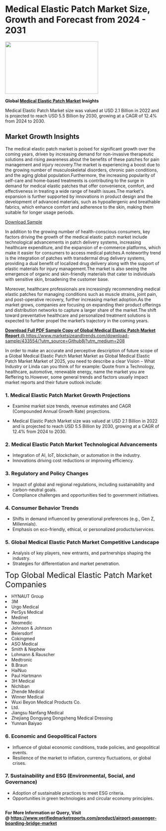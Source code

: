 <H1>Medical Elastic Patch Market Size, Growth and Forecast from 2024 - 2031</H1><img class="aligncenter size-medium wp-image-584254" src="https://thirdeyenews.in/wp-content/uploads/2024/09/Global-Market-Research-300x168.jpeg" alt="" width="300" height="168" /><p><strong>Global&nbsp;<a href="https://www.marketsizeandtrends.com/download-sample/433554/?utm_source=Github8j?utm_medium=208">Medical Elastic Patch Market</a> Insights</strong></p><p>Medical Elastic Patch Market size was valued at USD 2.1 Billion in 2022 and is projected to reach USD 5.5 Billion by 2030, growing at a CAGR of 12.4% from 2024 to 2030.</p><p><h2>Market Growth Insights</h2> <p>The medical elastic patch market is poised for significant growth over the coming years, driven by increasing demand for non-invasive therapeutic solutions and rising awareness about the benefits of these patches for pain management and injury recovery.The market is experiencing a boost due to the growing number of musculoskeletal disorders, chronic pain conditions, and the aging global population.Furthermore, the increasing popularity of self-care and home-based treatments is contributing to the surge in demand for medical elastic patches that offer convenience, comfort, and effectiveness in treating a wide range of health issues.The market's expansion is further supported by innovations in product design and the development of advanced materials, such as hypoallergenic and breathable fabrics, which enhance comfort and adherence to the skin, making them suitable for longer usage periods.</p> <p><a href="#">Download Sample</a></p> <p>In addition to the growing number of health-conscious consumers, key factors driving the growth of the medical elastic patch market include technological advancements in patch delivery systems, increasing healthcare expenditure, and the expansion of e-commerce platforms, which make it easier for consumers to access medical patches.A noteworthy trend is the integration of patches with transdermal drug delivery systems, providing a dual benefit of localized drug delivery along with the support of elastic materials for injury management.The market is also seeing the emergence of organic and skin-friendly materials that cater to individuals with sensitive skin, broadening the customer base.</p> <p>Moreover, healthcare professionals are increasingly recommending medical elastic patches for managing conditions such as muscle strains, joint pain, and post-operative recovery, further increasing market adoption.As the market grows, companies are focusing on expanding their product offerings and distribution networks to capture a larger share of the market.The shift toward preventative healthcare and personalized treatment solutions is expected to further propel the market’s trajectory in the coming years.</p> <p><a href="#"></p><p><span class=""><strong>Download Full PDF Sample Copy of Global Medical Elastic Patch Market Report</strong> @ <a href="https://www.marketsizeandtrends.com/download-sample/433554/?utm_source=Github8j?utm_medium=208" target="_blank">https://www.marketsizeandtrends.com/download-sample/433554/?utm_source=Github8j?utm_medium=208</a></span></p><p>In order to make an accurate and perceptive description of future scope of a Global&nbsp;Medical Elastic Patch Market Market as Global&nbsp;Medical Elastic Patch Market Market of 2025, you need to describe a clear Vision &ndash; What Industry or Linda can you think of for example: Quote from a Technology, healthcare, automotive, renewable energy, name the market you are Reffering to.However, some general trends and factors usually impact market reports and their future outlook include:</p><h3>1.&nbsp;<strong>Medical Elastic Patch Market Growth Projections</strong></h3><ul><li>Examine market size trends, revenue estimates and CAGR (Compounded Annual Growth Rate) projections.</li><li><p>Medical Elastic Patch Market size was valued at USD 2.1 Billion in 2022 and is projected to reach USD 5.5 Billion by 2030, growing at a CAGR of 12.4% from 2024 to 2030.</p></li></ul><h3>2.&nbsp;<strong>Medical Elastic Patch Market Technological Advancements</strong></h3><ul><li>Integration of AI, IoT, blockchain, or automation in the industry.</li><li>Innovations driving cost reductions or improving efficiency.</li></ul><h3>3.&nbsp;<strong>Regulatory and Policy Changes</strong></h3><ul><li>Impact of global and regional regulations, including sustainability and carbon-neutral goals.</li><li>Compliance challenges and opportunities tied to government initiatives.</li></ul><h3>4.&nbsp;<strong>Consumer Behavior Trends</strong></h3><ul><li>Shifts in demand influenced by generational preferences (e.g., Gen Z, Millennials).</li><li>Emphasis on eco-friendly, ethical, or personalized products/services.</li></ul><h3>5.&nbsp;<strong>Global Medical Elastic Patch Market Competitive Landscape</strong></h3><ul><li>Analysis of key players, new entrants, and partnerships shaping the industry.</li><li>Strategies for differentiation and market penetration.</li></ul><p data-pm-slice="1 1 []"><span style="color: inherit; font-family: inherit; font-size: 25px;">Top Global Medical Elastic Patch Market Companies</span></p><div class="" data-test-id=""><p><li>HYNAUT Group</li><li> 3M</li><li> Urgo Medical</li><li> PerSys Medical</li><li> Medinet</li><li> Neomedic</li><li> Johnson & Johnson</li><li> Beiersdorf</li><li> Cokingmed</li><li> ASO Medical</li><li> Smith & Nephew</li><li> Lohmann & Rauscher</li><li> Medtronic</li><li> B.Braun</li><li> HaiNuo</li><li> Paul Hartmann</li><li> 3H Medical</li><li> Nichiban</li><li> Zhende Medical</li><li> Winner Medical</li><li> Wuxi Beyon Medical Products Co.</li><li> Ltd.</li><li> Jiangsu Nanfang Medical</li><li> Zhejiang Dongyang Dongsheng Medical Dressing</li><li> Yunnan Baiyao</li></p></div><h3>6.&nbsp;<strong>Economic and Geopolitical Factors</strong></h3><ul><li>Influence of global economic conditions, trade policies, and geopolitical events.</li><li>Resilience of the market to inflation, currency fluctuations, or global crises.</li></ul><h3>7.&nbsp;<strong>Sustainability and ESG (Environmental, Social, and Governance)</strong></h3><ul><li>Adoption of sustainable practices to meet ESG criteria.</li><li>Opportunities in green technologies and circular economy principles.</li></ul><h2><strong style="font-size: 14px;">For More Information or Query, Visit @&nbsp;</strong><a style="background-color: #ffffff; font-size: 14px;" href="https://www.marketsizeandtrends.com/report/medical-elastic-patch-market/" target="_blank">https://www.verifiedmarketreports.com/product/airport-passenger-boarding-bridge-market</a></h2>